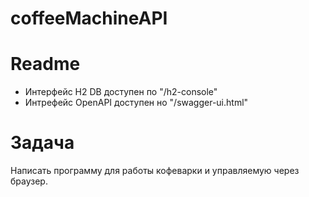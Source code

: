 # coffeeMachineAPI


# Readme
- Интерфейс H2 DB доступен по "/h2-console"
- Интрефейс OpenAPI доступен но "/swagger-ui.html"

# Задача
Написать программу для работы кофеварки и управляемую через браузер.
